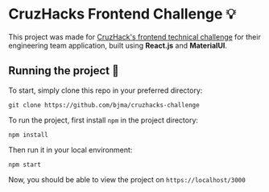 # CruzHacks Frontend Challenge :bulb:
This project was made for [CruzHack's frontend technical challenge](https://github.com/CruzHacks/cruzhacks-organizer-challenges) for their engineering team application, built using **React.js** and **MaterialUI**.


## Running the project :rocket:
To start, simply clone this repo in your preferred directory:
```
git clone https://github.com/bjma/cruzhacks-challenge
```

To run the project, first install `npm` in the project directory:
```
npm install
```

Then run it in your local environment:
```
npm start
```

Now, you should be able to view the project on `https://localhost/3000`
